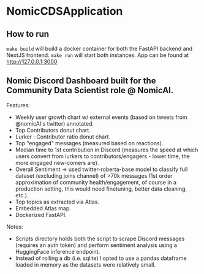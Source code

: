 # NomicCDSApplication

## How to run
`make build` will build a docker container for both the FastAPI backend and NextJS frontend.
`make run` will start both instances. App can be found at http://127.0.0.1:3000

## Nomic Discord Dashboard built for the Community Data Scientist role @ NomicAI.
Features:
- Weekly user growth chart w/ external events (based on tweets from @nomicAI's twitter) annotated.
- Top Contributors donut chart.
- Lurker : Contributor ratio donut chart.
- Top "engaged" messages (measured based on reactions).
- Median time to 1st contribution in Discord (measures the speed at which users convert from lurkers to contributors/engagers - lower time, the more engaged new-comers are).
- Overall Sentiment -> used twitter-roberta-base model to classify full dataset (excluding joins channel) of >70k messages (1st order approximation of community health/engagement, of course in a production setting, this would need finetuning, better data cleaning, etc.).
- Top topics as extracted via Atlas.
- Embedded Atlas map.
- Dockerized FastAPI.

Notes:
- Scripts directory holds both the script to scrape Discord messages (requires an auth token) and perform sentiment analysis using a HuggingFace inference endpoint.
- Instead of rolling a db (i.e. sqlite) I opted to use a pandas dataframe loaded in memory as the datasets were relatively small.
